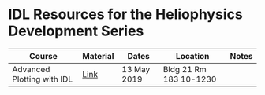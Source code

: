 # IDL Resources for the Heliophysics Development Series 

| Course | Material | Dates | Location | Notes |
|--------|----------|-------|----------|-------|
| Advanced Plotting with IDL | [Link](https://pyoung.org/quick_guides/idl_plot_objects.html) | 13 May 2019 | Bldg 21 Rm 183 10-1230 |
